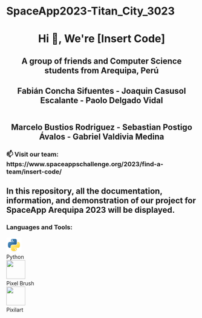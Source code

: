 # SpaceApp2023-Titan_City_3023

<h1 align="center">Hi 👋, We're [Insert Code]</h1>
<h2 align="center">A group of friends and Computer Science students from Arequipa, Perú</h2>

<h2 align="center">Fabián Concha Sifuentes  -  Joaquin Casusol Escalante  -  Paolo Delgado Vidal <br /> <br />

Marcelo Bustios Rodriguez - Sebastian Postigo Ávalos  -    Gabriel Valdivia Medina </h2>  

<h3>📫 Visit our team: https://www.spaceappschallenge.org/2023/find-a-team/insert-code/</h3>

<p align="left"></p>

<h2>In this repository, all the documentation, information, and demonstration of our project for SpaceApp Arequipa 2023 will be displayed.</h2>

<h3 align="left">Languages and Tools:</h3>
<p align="left"> 
  <a> <img src="https://raw.githubusercontent.com/devicons/devicon/master/icons/python/python-original.svg" alt="python" width="40" height="40"/> <br />Python<br /></a>
  <a> <img src="https://pbs.twimg.com/profile_images/1297191912386904066/PldGEBOb_400x400.jpg" width="50" height="50" border-radius: 15px;/> <br />Pixel Brush<br /></a>
  <a> <img src="https://play-lh.googleusercontent.com/r3TfuTEkPgg0jv5tVse5SqseSN31-yOhKGdBshdxNbdlvt0_bTC2QAKaxfcnj4_8gg" width="50" height="50" border-radius: 15px;/> <br />Pixilart</a> 
</p>
